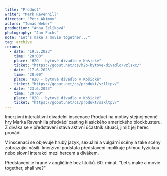 ```yaml
---
title: "Product"
writer: "Mark Ravenhill"
director: "Petr Akimov"
actors: "Tomáš Weber"
production: "Anna Zelíková"
photography: "Jan Fuchs"
note: "Let’s make a movie together..."
tag: archive
reruns:
  - date: "19.5.2023"
    time: "20:00"
    place: "H2O - bytové divadlo v Košické"
    ticket: "https://goout.net/cs/h2o-bytove-divadlo/vzlsxc/"
  - date: "17.6.2023"
    time: "20:00"
    place: "H2O - bytové divadlo v Košické"
    ticket: "https://goout.net/cs/produkt/szlltpv/"
  - date: "23.6.2023"
    time: "20:00"
    place: "H2O - bytové divadlo v Košické"
    ticket: "https://goout.net/cs/produkt/szkltpv/"
---
```


Imerzivní interaktivní divadelní inscenace Product na motivy stejnojmenné hry Marka Ravenhilla předvádí casting klasického amerického blockbusteru. Z diváka se v představení stává aktivní účastník situací, jimiž jej herec provádí.

V inscenaci se objevuje hrubý jazyk, sexuální a vulgární scény a také scény zobrazující násilí. Imerzivní podstata představení implikuje přímou fyzickou nebo slovní interakci mezi hercem a divákem.

Představení je hrané v angličtině bez titulků. 60. minut.
“Let’s make a movie together, shall we?”
